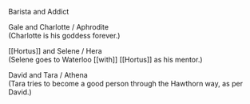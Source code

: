 Barista and Addict  
  
Gale and Charlotte / Aphrodite  
(Charlotte is his goddess forever.)  
  
[[Hortus]] and Selene / Hera  
(Selene goes to Waterloo [[with]] [[Hortus]] as his mentor.)  
  
David and Tara / Athena  
(Tara tries to become a good person through the Hawthorn way, as per David.)